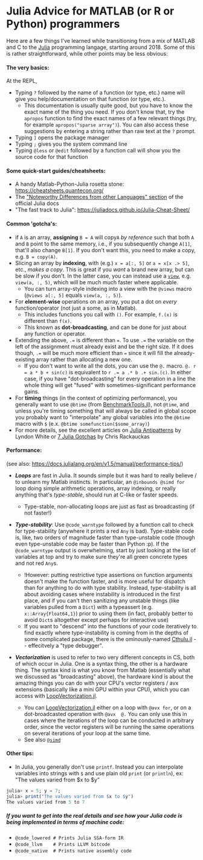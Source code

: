 # Julia Advice for MATLAB (or R or Python) programmers

Here are a few things I've learned while transitioning from a mix of MATLAB and C to the [Julia](https://julialang.org) programming langage, starting around 2018. Some of this is rather straightforward, while other points may be less obvious:

#### The very basics:
At the REPL,
* Typing `?` followed by the name of a function (or type, etc.) name will give you help/documentation on that function (or type, etc.).
  * This documentation is usually quite good, but you have to know the exact name of the thing you need. If you don't know that, try the `apropos` function to find the exact names of a few relevant things (try, for example `apropos("sparse array")`). You can also access these suggestions by entering a string rather than raw text at the `?` prompt.
* Typing `]` opens the package manager
* Typing `;` gives you the system command line
* Typing `@less` or `@edit` followed by a function call will show you the source code for that function

#### Some quick-start guides/cheatsheets:
* A handy Matlab-Python-Julia rosetta stone: https://cheatsheets.quantecon.org/
* The ["Noteworthy Differences from other Languages" section](https://docs.julialang.org/en/v1.5/manual/noteworthy-differences/) of the official Julia docs
* "The fast track to Julia": https://juliadocs.github.io/Julia-Cheat-Sheet/

#### Common 'gotcha's:
* if `A` is an array, **assigning** `B = A` will copy`A` *by reference* such that both `A` and `B` point to the same memory,  i.e., if you subsequently change `A[1]`, that'll also change `B[1]`. If you don't want this, you need to make a copy, e.g. `B = copy(A)`.
* Slicing an array by **indexing**, with (e.g.)  `x = a[:, 5]` or `a = x[x .> 5]`, etc., *makes a copy*. This is great if you *want* a brand new array, but can be slow if you don't. In the latter case, you can instead use a [`view`](https://docs.julialang.org/en/latest/base/arrays/#Base.view), e.g. `view(a, :, 5)`, which will be much much faster where applicable. 
  * You can turn array-style indexing into a view with the `@views` macro (`@views a[:, 5]` equals `view(a, :, 5)`).
* For **element-wise** operations on an array, you put a dot on _every_ function/operator (not just a some, as in Matlab). 
  * This includes functions you call with `()`. For example, `f.(x)` is different than `f(x)`.
  * This known as **dot-broadcasting**, and can be done for just about any function or operator. 
* Extending the above, `.=` is different than `=`. To use  `.=` the variable on the left of the assignment must already exist and be the right size. If it does though, `.=` will be much more efficient than `=` since it will fill the already-existing array rather than allocating a new one. 
  * If you don't want to write all the dots, you can use the `@.` macro. `@. r  = a * b + sin(c)` is equivalent to `r .= a .* b .+ sin.(c)`. In either case, if you have "dot-broadcasting" for every operation in a line the whole thing will get "fused" with sometimes-significant performance gains.
* For **timing** things (in the context of optimizing performance), you generally want to use `@btime` (from [BenchmarkTools.jl](https://github.com/JuliaCI/BenchmarkTools.jl)), not `@time`, and unless you're timing something that will always be called in global scope you probably want to "interpolate" any global variables into the `@btime` macro with `$`  (e.x. `@btime somefunction($some_array)`)
* For more details, see the excellent articles on [Julia Antipatterns](https://www.oxinabox.net/2020/04/19/Julia-Antipatterns.html) by Lyndon White or [7 Julia Gotchas](http://www.stochasticlifestyle.com/7-julia-gotchas-handle/) by Chris Rackauckas

#### Performance:
(see also: https://docs.julialang.org/en/v1.5/manual/performance-tips/)
* **_Loops_** are fast in Julia. It sounds simple but it was hard to really believe / to unlearn my Matlab instincts. In particular, an `@inbounds @simd for` loop doing simple arithmetic operations, array indexing, or really anything that's *type-stable*, should run at C-like or faster speeds.
  * Type-stable, non-allocating loops are just as fast as broadcasting (if not faster!)

* **_Type-stability_**: Use `@code_warntype` followed by a function call to check for type-stability (anywhere it prints a red `Any` is bad). Type-stable code is, like, two orders of magnitude faster than type-unstable code (though even type-unstable code may be faster than Python :p). If the `@code_warntype` output is overwhelming, start by just looking at the list of variables at top and try to make sure they're all green concrete types and not red `Any`s.
  * !However: putting restrictive type assertions on function arguments doesn't make the function faster, and is more useful for dispatch than for anything to do with type stability. Instead, type-stability is all about avoiding cases where instability is introduced in the first place, and if you can't then sanitizing any unstable things (like variables pulled from a `Dict`) with a typeassert (e.g. `x::Array{Float64,1}`) prior to using them (in fact, probably better to avoid `Dict`s altogether except perhaps for interactive use)
  * If you want to "descend" into the functions of your code iteratively to find exactly where type-instability is coming from in the depths of some complicated package, there is the ominously-named [Cthulu.jl](https://github.com/JuliaDebug/Cthulhu.jl) -- effecitvely a "type debugger".

* **_Vectorization_** is used to refer to two very different concepts in CS, both of which occur in Julia. One is a syntax thing, the other is a hardware thing. The syntax kind is what you know from Matlab (essentially what we discussed as "broadcasting" above), the hardware kind is about the amazing things you can do with your CPU's vector registers / avx extensions (basically like a mini GPU within your CPU), which you can access with [LoopVectorization.jl](https://github.com/chriselrod/LoopVectorization.jl).  
  * You can [LoopVectorization.jl](https://github.com/chriselrod/LoopVectorization.jl) either on a loop with `@avx for`, or on a dot-broadcasted operation with `@avx  @.` You can only use this in cases where the iterations of the loop can be conducted in arbitrary order, since the vector registers will be running the same operations on several iterations of your loop at the same time. 
  * See also [`@simd`](https://docs.julialang.org/en/v1.5/base/base/index.html#Base.SimdLoop.@simd)

#### Other tips:
* In Julia, you generally don't use `printf`. Instead you can interpolate variables into strings with `$` and use plain old `print` (or `println`), ex: "The values varied from $x to $y"
```julia
julia> x = 5; y = 7;
julia> print("The values varied from $x to $y")
The values varied from 5 to 7
```

##### If you want to get into the real details and see how your Julia code is being implemented in terms of machine code:
* `@code_lowered # Prints Julia SSA-form IR`
* `@code_llvm    # Prints LLVM bitcode`
* `@code_native  # Prints native assembly code`
